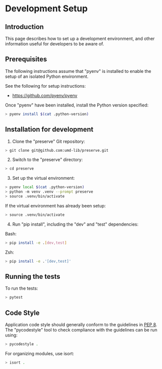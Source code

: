 # Development Setup

## Introduction

This page describes how to set up a development environment, and other
information useful for developers to be aware of.

## Prerequisites

The following instructions assume that "pyenv" is
installed to enable the setup of an isolated Python environment.

See the following for setup instructions:

* <https://github.com/pyenv/pyenv>

Once "pyenv" have been installed, install the Python version specified:

```bash
> pyenv install $(cat .python-version)
```

## Installation for development

1) Clone the "preserve" Git repository:

```bash
> git clone git@github.com:umd-lib/preserve.git
```

2) Switch to the "preserve" directory:

```bash
> cd preserve
```

3) Set up the virtual environment:

```bash
> pyenv local $(cat .python-version)
> python -m venv .venv --prompt preserve
> source .venv/bin/activate
```

If the virtual environment has already been setup:

```bash
> source .venv/bin/activate
```

4) Run "pip install", including the "dev" and "test" dependencies:

Bash:

```bash
> pip install -e .[dev,test]
```

Zsh:

```zsh
> pip install -e .'[dev,test]'
```

## Running the tests

To run the tests:

```bash
> pytest
```

## Code Style

Application code style should generally conform to the guidelines in
[PEP 8](https://www.python.org/dev/peps/pep-0008/). The "pycodestyle" tool
to check compliance with the guidelines can be run using:

```bash
> pycodestyle .
```

For organizing modules, use isort:

```bash
> isort .
```
